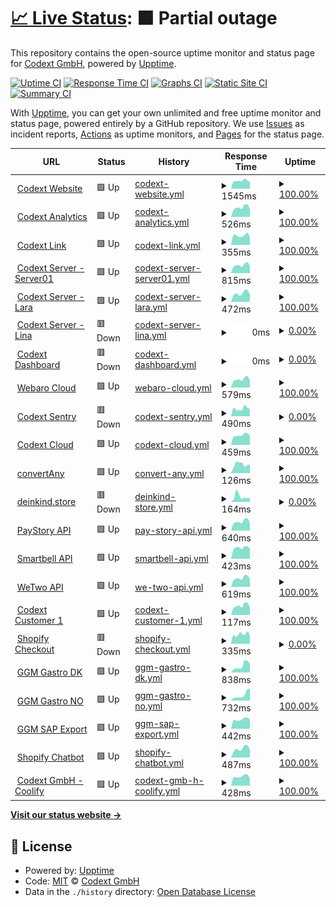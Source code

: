 # [📈 Live Status](https://codextde.github.io/uptime): <!--live status--> **🟧 Partial outage**

This repository contains the open-source uptime monitor and status page for [Codext GmbH](https://codext.de/), powered by [Upptime](https://github.com/upptime/upptime).

[![Uptime CI](https://github.com/codextde/uptime/workflows/Uptime%20CI/badge.svg)](https://github.com/codextde/uptime/actions?query=workflow%3A%22Uptime+CI%22)
[![Response Time CI](https://github.com/codextde/uptime/workflows/Response%20Time%20CI/badge.svg)](https://github.com/codextde/uptime/actions?query=workflow%3A%22Response+Time+CI%22)
[![Graphs CI](https://github.com/codextde/uptime/workflows/Graphs%20CI/badge.svg)](https://github.com/codextde/uptime/actions?query=workflow%3A%22Graphs+CI%22)
[![Static Site CI](https://github.com/codextde/uptime/workflows/Static%20Site%20CI/badge.svg)](https://github.com/codextde/uptime/actions?query=workflow%3A%22Static+Site+CI%22)
[![Summary CI](https://github.com/codextde/uptime/workflows/Summary%20CI/badge.svg)](https://github.com/codextde/uptime/actions?query=workflow%3A%22Summary+CI%22)

With [Upptime](https://upptime.js.org), you can get your own unlimited and free uptime monitor and status page, powered entirely by a GitHub repository. We use [Issues](https://github.com/codextde/uptime/issues) as incident reports, [Actions](https://github.com/codextde/uptime/actions) as uptime monitors, and [Pages](https://codextde.github.io/uptime) for the status page.

<!--start: status pages-->
<!-- This summary is generated by Upptime (https://github.com/upptime/upptime) -->
<!-- Do not edit this manually, your changes will be overwritten -->
<!-- prettier-ignore -->
| URL | Status | History | Response Time | Uptime |
| --- | ------ | ------- | ------------- | ------ |
| <img alt="" src="https://icons.duckduckgo.com/ip3/codext.de.ico" height="13"> [Codext Website](https://codext.de/) | 🟩 Up | [codext-website.yml](https://github.com/codextde/uptime/commits/HEAD/history/codext-website.yml) | <details><summary><img alt="Response time graph" src="./graphs/codext-website/response-time-week.png" height="20"> 1545ms</summary><br><a href="https://codextde.github.io/uptime/history/codext-website"><img alt="Response time 1114" src="https://img.shields.io/endpoint?url=https%3A%2F%2Fraw.githubusercontent.com%2Fcodextde%2Fuptime%2FHEAD%2Fapi%2Fcodext-website%2Fresponse-time.json"></a><br><a href="https://codextde.github.io/uptime/history/codext-website"><img alt="24-hour response time 1329" src="https://img.shields.io/endpoint?url=https%3A%2F%2Fraw.githubusercontent.com%2Fcodextde%2Fuptime%2FHEAD%2Fapi%2Fcodext-website%2Fresponse-time-day.json"></a><br><a href="https://codextde.github.io/uptime/history/codext-website"><img alt="7-day response time 1545" src="https://img.shields.io/endpoint?url=https%3A%2F%2Fraw.githubusercontent.com%2Fcodextde%2Fuptime%2FHEAD%2Fapi%2Fcodext-website%2Fresponse-time-week.json"></a><br><a href="https://codextde.github.io/uptime/history/codext-website"><img alt="30-day response time 1293" src="https://img.shields.io/endpoint?url=https%3A%2F%2Fraw.githubusercontent.com%2Fcodextde%2Fuptime%2FHEAD%2Fapi%2Fcodext-website%2Fresponse-time-month.json"></a><br><a href="https://codextde.github.io/uptime/history/codext-website"><img alt="1-year response time 894" src="https://img.shields.io/endpoint?url=https%3A%2F%2Fraw.githubusercontent.com%2Fcodextde%2Fuptime%2FHEAD%2Fapi%2Fcodext-website%2Fresponse-time-year.json"></a></details> | <details><summary><a href="https://codextde.github.io/uptime/history/codext-website">100.00%</a></summary><a href="https://codextde.github.io/uptime/history/codext-website"><img alt="All-time uptime 99.95%" src="https://img.shields.io/endpoint?url=https%3A%2F%2Fraw.githubusercontent.com%2Fcodextde%2Fuptime%2FHEAD%2Fapi%2Fcodext-website%2Fuptime.json"></a><br><a href="https://codextde.github.io/uptime/history/codext-website"><img alt="24-hour uptime 100.00%" src="https://img.shields.io/endpoint?url=https%3A%2F%2Fraw.githubusercontent.com%2Fcodextde%2Fuptime%2FHEAD%2Fapi%2Fcodext-website%2Fuptime-day.json"></a><br><a href="https://codextde.github.io/uptime/history/codext-website"><img alt="7-day uptime 100.00%" src="https://img.shields.io/endpoint?url=https%3A%2F%2Fraw.githubusercontent.com%2Fcodextde%2Fuptime%2FHEAD%2Fapi%2Fcodext-website%2Fuptime-week.json"></a><br><a href="https://codextde.github.io/uptime/history/codext-website"><img alt="30-day uptime 99.29%" src="https://img.shields.io/endpoint?url=https%3A%2F%2Fraw.githubusercontent.com%2Fcodextde%2Fuptime%2FHEAD%2Fapi%2Fcodext-website%2Fuptime-month.json"></a><br><a href="https://codextde.github.io/uptime/history/codext-website"><img alt="1-year uptime 99.94%" src="https://img.shields.io/endpoint?url=https%3A%2F%2Fraw.githubusercontent.com%2Fcodextde%2Fuptime%2FHEAD%2Fapi%2Fcodext-website%2Fuptime-year.json"></a></details>
| <img alt="" src="https://icons.duckduckgo.com/ip3/analytics.codext.de.ico" height="13"> [Codext Analytics](https://analytics.codext.de/) | 🟩 Up | [codext-analytics.yml](https://github.com/codextde/uptime/commits/HEAD/history/codext-analytics.yml) | <details><summary><img alt="Response time graph" src="./graphs/codext-analytics/response-time-week.png" height="20"> 526ms</summary><br><a href="https://codextde.github.io/uptime/history/codext-analytics"><img alt="Response time 661" src="https://img.shields.io/endpoint?url=https%3A%2F%2Fraw.githubusercontent.com%2Fcodextde%2Fuptime%2FHEAD%2Fapi%2Fcodext-analytics%2Fresponse-time.json"></a><br><a href="https://codextde.github.io/uptime/history/codext-analytics"><img alt="24-hour response time 419" src="https://img.shields.io/endpoint?url=https%3A%2F%2Fraw.githubusercontent.com%2Fcodextde%2Fuptime%2FHEAD%2Fapi%2Fcodext-analytics%2Fresponse-time-day.json"></a><br><a href="https://codextde.github.io/uptime/history/codext-analytics"><img alt="7-day response time 526" src="https://img.shields.io/endpoint?url=https%3A%2F%2Fraw.githubusercontent.com%2Fcodextde%2Fuptime%2FHEAD%2Fapi%2Fcodext-analytics%2Fresponse-time-week.json"></a><br><a href="https://codextde.github.io/uptime/history/codext-analytics"><img alt="30-day response time 498" src="https://img.shields.io/endpoint?url=https%3A%2F%2Fraw.githubusercontent.com%2Fcodextde%2Fuptime%2FHEAD%2Fapi%2Fcodext-analytics%2Fresponse-time-month.json"></a><br><a href="https://codextde.github.io/uptime/history/codext-analytics"><img alt="1-year response time 661" src="https://img.shields.io/endpoint?url=https%3A%2F%2Fraw.githubusercontent.com%2Fcodextde%2Fuptime%2FHEAD%2Fapi%2Fcodext-analytics%2Fresponse-time-year.json"></a></details> | <details><summary><a href="https://codextde.github.io/uptime/history/codext-analytics">100.00%</a></summary><a href="https://codextde.github.io/uptime/history/codext-analytics"><img alt="All-time uptime 98.83%" src="https://img.shields.io/endpoint?url=https%3A%2F%2Fraw.githubusercontent.com%2Fcodextde%2Fuptime%2FHEAD%2Fapi%2Fcodext-analytics%2Fuptime.json"></a><br><a href="https://codextde.github.io/uptime/history/codext-analytics"><img alt="24-hour uptime 100.00%" src="https://img.shields.io/endpoint?url=https%3A%2F%2Fraw.githubusercontent.com%2Fcodextde%2Fuptime%2FHEAD%2Fapi%2Fcodext-analytics%2Fuptime-day.json"></a><br><a href="https://codextde.github.io/uptime/history/codext-analytics"><img alt="7-day uptime 100.00%" src="https://img.shields.io/endpoint?url=https%3A%2F%2Fraw.githubusercontent.com%2Fcodextde%2Fuptime%2FHEAD%2Fapi%2Fcodext-analytics%2Fuptime-week.json"></a><br><a href="https://codextde.github.io/uptime/history/codext-analytics"><img alt="30-day uptime 100.00%" src="https://img.shields.io/endpoint?url=https%3A%2F%2Fraw.githubusercontent.com%2Fcodextde%2Fuptime%2FHEAD%2Fapi%2Fcodext-analytics%2Fuptime-month.json"></a><br><a href="https://codextde.github.io/uptime/history/codext-analytics"><img alt="1-year uptime 98.83%" src="https://img.shields.io/endpoint?url=https%3A%2F%2Fraw.githubusercontent.com%2Fcodextde%2Fuptime%2FHEAD%2Fapi%2Fcodext-analytics%2Fuptime-year.json"></a></details>
| <img alt="" src="https://icons.duckduckgo.com/ip3/codext.link.ico" height="13"> [Codext Link](https://codext.link/) | 🟩 Up | [codext-link.yml](https://github.com/codextde/uptime/commits/HEAD/history/codext-link.yml) | <details><summary><img alt="Response time graph" src="./graphs/codext-link/response-time-week.png" height="20"> 355ms</summary><br><a href="https://codextde.github.io/uptime/history/codext-link"><img alt="Response time 463" src="https://img.shields.io/endpoint?url=https%3A%2F%2Fraw.githubusercontent.com%2Fcodextde%2Fuptime%2FHEAD%2Fapi%2Fcodext-link%2Fresponse-time.json"></a><br><a href="https://codextde.github.io/uptime/history/codext-link"><img alt="24-hour response time 308" src="https://img.shields.io/endpoint?url=https%3A%2F%2Fraw.githubusercontent.com%2Fcodextde%2Fuptime%2FHEAD%2Fapi%2Fcodext-link%2Fresponse-time-day.json"></a><br><a href="https://codextde.github.io/uptime/history/codext-link"><img alt="7-day response time 355" src="https://img.shields.io/endpoint?url=https%3A%2F%2Fraw.githubusercontent.com%2Fcodextde%2Fuptime%2FHEAD%2Fapi%2Fcodext-link%2Fresponse-time-week.json"></a><br><a href="https://codextde.github.io/uptime/history/codext-link"><img alt="30-day response time 384" src="https://img.shields.io/endpoint?url=https%3A%2F%2Fraw.githubusercontent.com%2Fcodextde%2Fuptime%2FHEAD%2Fapi%2Fcodext-link%2Fresponse-time-month.json"></a><br><a href="https://codextde.github.io/uptime/history/codext-link"><img alt="1-year response time 463" src="https://img.shields.io/endpoint?url=https%3A%2F%2Fraw.githubusercontent.com%2Fcodextde%2Fuptime%2FHEAD%2Fapi%2Fcodext-link%2Fresponse-time-year.json"></a></details> | <details><summary><a href="https://codextde.github.io/uptime/history/codext-link">100.00%</a></summary><a href="https://codextde.github.io/uptime/history/codext-link"><img alt="All-time uptime 99.92%" src="https://img.shields.io/endpoint?url=https%3A%2F%2Fraw.githubusercontent.com%2Fcodextde%2Fuptime%2FHEAD%2Fapi%2Fcodext-link%2Fuptime.json"></a><br><a href="https://codextde.github.io/uptime/history/codext-link"><img alt="24-hour uptime 100.00%" src="https://img.shields.io/endpoint?url=https%3A%2F%2Fraw.githubusercontent.com%2Fcodextde%2Fuptime%2FHEAD%2Fapi%2Fcodext-link%2Fuptime-day.json"></a><br><a href="https://codextde.github.io/uptime/history/codext-link"><img alt="7-day uptime 100.00%" src="https://img.shields.io/endpoint?url=https%3A%2F%2Fraw.githubusercontent.com%2Fcodextde%2Fuptime%2FHEAD%2Fapi%2Fcodext-link%2Fuptime-week.json"></a><br><a href="https://codextde.github.io/uptime/history/codext-link"><img alt="30-day uptime 99.29%" src="https://img.shields.io/endpoint?url=https%3A%2F%2Fraw.githubusercontent.com%2Fcodextde%2Fuptime%2FHEAD%2Fapi%2Fcodext-link%2Fuptime-month.json"></a><br><a href="https://codextde.github.io/uptime/history/codext-link"><img alt="1-year uptime 99.92%" src="https://img.shields.io/endpoint?url=https%3A%2F%2Fraw.githubusercontent.com%2Fcodextde%2Fuptime%2FHEAD%2Fapi%2Fcodext-link%2Fuptime-year.json"></a></details>
| <img alt="" src="https://icons.duckduckgo.com/ip3/server01.codext.de.ico" height="13"> [Codext Server - Server01](https://server01.codext.de:8443/) | 🟩 Up | [codext-server-server01.yml](https://github.com/codextde/uptime/commits/HEAD/history/codext-server-server01.yml) | <details><summary><img alt="Response time graph" src="./graphs/codext-server-server01/response-time-week.png" height="20"> 815ms</summary><br><a href="https://codextde.github.io/uptime/history/codext-server-server01"><img alt="Response time 903" src="https://img.shields.io/endpoint?url=https%3A%2F%2Fraw.githubusercontent.com%2Fcodextde%2Fuptime%2FHEAD%2Fapi%2Fcodext-server-server01%2Fresponse-time.json"></a><br><a href="https://codextde.github.io/uptime/history/codext-server-server01"><img alt="24-hour response time 646" src="https://img.shields.io/endpoint?url=https%3A%2F%2Fraw.githubusercontent.com%2Fcodextde%2Fuptime%2FHEAD%2Fapi%2Fcodext-server-server01%2Fresponse-time-day.json"></a><br><a href="https://codextde.github.io/uptime/history/codext-server-server01"><img alt="7-day response time 815" src="https://img.shields.io/endpoint?url=https%3A%2F%2Fraw.githubusercontent.com%2Fcodextde%2Fuptime%2FHEAD%2Fapi%2Fcodext-server-server01%2Fresponse-time-week.json"></a><br><a href="https://codextde.github.io/uptime/history/codext-server-server01"><img alt="30-day response time 1085" src="https://img.shields.io/endpoint?url=https%3A%2F%2Fraw.githubusercontent.com%2Fcodextde%2Fuptime%2FHEAD%2Fapi%2Fcodext-server-server01%2Fresponse-time-month.json"></a><br><a href="https://codextde.github.io/uptime/history/codext-server-server01"><img alt="1-year response time 896" src="https://img.shields.io/endpoint?url=https%3A%2F%2Fraw.githubusercontent.com%2Fcodextde%2Fuptime%2FHEAD%2Fapi%2Fcodext-server-server01%2Fresponse-time-year.json"></a></details> | <details><summary><a href="https://codextde.github.io/uptime/history/codext-server-server01">100.00%</a></summary><a href="https://codextde.github.io/uptime/history/codext-server-server01"><img alt="All-time uptime 99.96%" src="https://img.shields.io/endpoint?url=https%3A%2F%2Fraw.githubusercontent.com%2Fcodextde%2Fuptime%2FHEAD%2Fapi%2Fcodext-server-server01%2Fuptime.json"></a><br><a href="https://codextde.github.io/uptime/history/codext-server-server01"><img alt="24-hour uptime 100.00%" src="https://img.shields.io/endpoint?url=https%3A%2F%2Fraw.githubusercontent.com%2Fcodextde%2Fuptime%2FHEAD%2Fapi%2Fcodext-server-server01%2Fuptime-day.json"></a><br><a href="https://codextde.github.io/uptime/history/codext-server-server01"><img alt="7-day uptime 100.00%" src="https://img.shields.io/endpoint?url=https%3A%2F%2Fraw.githubusercontent.com%2Fcodextde%2Fuptime%2FHEAD%2Fapi%2Fcodext-server-server01%2Fuptime-week.json"></a><br><a href="https://codextde.github.io/uptime/history/codext-server-server01"><img alt="30-day uptime 99.31%" src="https://img.shields.io/endpoint?url=https%3A%2F%2Fraw.githubusercontent.com%2Fcodextde%2Fuptime%2FHEAD%2Fapi%2Fcodext-server-server01%2Fuptime-month.json"></a><br><a href="https://codextde.github.io/uptime/history/codext-server-server01"><img alt="1-year uptime 99.94%" src="https://img.shields.io/endpoint?url=https%3A%2F%2Fraw.githubusercontent.com%2Fcodextde%2Fuptime%2FHEAD%2Fapi%2Fcodext-server-server01%2Fuptime-year.json"></a></details>
| <img alt="" src="https://icons.duckduckgo.com/ip3/lara.codext.de.ico" height="13"> [Codext Server - Lara](https://lara.codext.de:8006/) | 🟩 Up | [codext-server-lara.yml](https://github.com/codextde/uptime/commits/HEAD/history/codext-server-lara.yml) | <details><summary><img alt="Response time graph" src="./graphs/codext-server-lara/response-time-week.png" height="20"> 472ms</summary><br><a href="https://codextde.github.io/uptime/history/codext-server-lara"><img alt="Response time 473" src="https://img.shields.io/endpoint?url=https%3A%2F%2Fraw.githubusercontent.com%2Fcodextde%2Fuptime%2FHEAD%2Fapi%2Fcodext-server-lara%2Fresponse-time.json"></a><br><a href="https://codextde.github.io/uptime/history/codext-server-lara"><img alt="24-hour response time 380" src="https://img.shields.io/endpoint?url=https%3A%2F%2Fraw.githubusercontent.com%2Fcodextde%2Fuptime%2FHEAD%2Fapi%2Fcodext-server-lara%2Fresponse-time-day.json"></a><br><a href="https://codextde.github.io/uptime/history/codext-server-lara"><img alt="7-day response time 472" src="https://img.shields.io/endpoint?url=https%3A%2F%2Fraw.githubusercontent.com%2Fcodextde%2Fuptime%2FHEAD%2Fapi%2Fcodext-server-lara%2Fresponse-time-week.json"></a><br><a href="https://codextde.github.io/uptime/history/codext-server-lara"><img alt="30-day response time 447" src="https://img.shields.io/endpoint?url=https%3A%2F%2Fraw.githubusercontent.com%2Fcodextde%2Fuptime%2FHEAD%2Fapi%2Fcodext-server-lara%2Fresponse-time-month.json"></a><br><a href="https://codextde.github.io/uptime/history/codext-server-lara"><img alt="1-year response time 467" src="https://img.shields.io/endpoint?url=https%3A%2F%2Fraw.githubusercontent.com%2Fcodextde%2Fuptime%2FHEAD%2Fapi%2Fcodext-server-lara%2Fresponse-time-year.json"></a></details> | <details><summary><a href="https://codextde.github.io/uptime/history/codext-server-lara">100.00%</a></summary><a href="https://codextde.github.io/uptime/history/codext-server-lara"><img alt="All-time uptime 99.95%" src="https://img.shields.io/endpoint?url=https%3A%2F%2Fraw.githubusercontent.com%2Fcodextde%2Fuptime%2FHEAD%2Fapi%2Fcodext-server-lara%2Fuptime.json"></a><br><a href="https://codextde.github.io/uptime/history/codext-server-lara"><img alt="24-hour uptime 100.00%" src="https://img.shields.io/endpoint?url=https%3A%2F%2Fraw.githubusercontent.com%2Fcodextde%2Fuptime%2FHEAD%2Fapi%2Fcodext-server-lara%2Fuptime-day.json"></a><br><a href="https://codextde.github.io/uptime/history/codext-server-lara"><img alt="7-day uptime 100.00%" src="https://img.shields.io/endpoint?url=https%3A%2F%2Fraw.githubusercontent.com%2Fcodextde%2Fuptime%2FHEAD%2Fapi%2Fcodext-server-lara%2Fuptime-week.json"></a><br><a href="https://codextde.github.io/uptime/history/codext-server-lara"><img alt="30-day uptime 99.31%" src="https://img.shields.io/endpoint?url=https%3A%2F%2Fraw.githubusercontent.com%2Fcodextde%2Fuptime%2FHEAD%2Fapi%2Fcodext-server-lara%2Fuptime-month.json"></a><br><a href="https://codextde.github.io/uptime/history/codext-server-lara"><img alt="1-year uptime 99.94%" src="https://img.shields.io/endpoint?url=https%3A%2F%2Fraw.githubusercontent.com%2Fcodextde%2Fuptime%2FHEAD%2Fapi%2Fcodext-server-lara%2Fuptime-year.json"></a></details>
| <img alt="" src="https://icons.duckduckgo.com/ip3/lina.codext.de.ico" height="13"> [Codext Server - Lina](https://lina.codext.de:8006/) | 🟥 Down | [codext-server-lina.yml](https://github.com/codextde/uptime/commits/HEAD/history/codext-server-lina.yml) | <details><summary><img alt="Response time graph" src="./graphs/codext-server-lina/response-time-week.png" height="20"> 0ms</summary><br><a href="https://codextde.github.io/uptime/history/codext-server-lina"><img alt="Response time 456" src="https://img.shields.io/endpoint?url=https%3A%2F%2Fraw.githubusercontent.com%2Fcodextde%2Fuptime%2FHEAD%2Fapi%2Fcodext-server-lina%2Fresponse-time.json"></a><br><a href="https://codextde.github.io/uptime/history/codext-server-lina"><img alt="24-hour response time 0" src="https://img.shields.io/endpoint?url=https%3A%2F%2Fraw.githubusercontent.com%2Fcodextde%2Fuptime%2FHEAD%2Fapi%2Fcodext-server-lina%2Fresponse-time-day.json"></a><br><a href="https://codextde.github.io/uptime/history/codext-server-lina"><img alt="7-day response time 0" src="https://img.shields.io/endpoint?url=https%3A%2F%2Fraw.githubusercontent.com%2Fcodextde%2Fuptime%2FHEAD%2Fapi%2Fcodext-server-lina%2Fresponse-time-week.json"></a><br><a href="https://codextde.github.io/uptime/history/codext-server-lina"><img alt="30-day response time 406" src="https://img.shields.io/endpoint?url=https%3A%2F%2Fraw.githubusercontent.com%2Fcodextde%2Fuptime%2FHEAD%2Fapi%2Fcodext-server-lina%2Fresponse-time-month.json"></a><br><a href="https://codextde.github.io/uptime/history/codext-server-lina"><img alt="1-year response time 451" src="https://img.shields.io/endpoint?url=https%3A%2F%2Fraw.githubusercontent.com%2Fcodextde%2Fuptime%2FHEAD%2Fapi%2Fcodext-server-lina%2Fresponse-time-year.json"></a></details> | <details><summary><a href="https://codextde.github.io/uptime/history/codext-server-lina">0.00%</a></summary><a href="https://codextde.github.io/uptime/history/codext-server-lina"><img alt="All-time uptime 96.89%" src="https://img.shields.io/endpoint?url=https%3A%2F%2Fraw.githubusercontent.com%2Fcodextde%2Fuptime%2FHEAD%2Fapi%2Fcodext-server-lina%2Fuptime.json"></a><br><a href="https://codextde.github.io/uptime/history/codext-server-lina"><img alt="24-hour uptime 0.00%" src="https://img.shields.io/endpoint?url=https%3A%2F%2Fraw.githubusercontent.com%2Fcodextde%2Fuptime%2FHEAD%2Fapi%2Fcodext-server-lina%2Fuptime-day.json"></a><br><a href="https://codextde.github.io/uptime/history/codext-server-lina"><img alt="7-day uptime 0.00%" src="https://img.shields.io/endpoint?url=https%3A%2F%2Fraw.githubusercontent.com%2Fcodextde%2Fuptime%2FHEAD%2Fapi%2Fcodext-server-lina%2Fuptime-week.json"></a><br><a href="https://codextde.github.io/uptime/history/codext-server-lina"><img alt="30-day uptime 50.63%" src="https://img.shields.io/endpoint?url=https%3A%2F%2Fraw.githubusercontent.com%2Fcodextde%2Fuptime%2FHEAD%2Fapi%2Fcodext-server-lina%2Fuptime-month.json"></a><br><a href="https://codextde.github.io/uptime/history/codext-server-lina"><img alt="1-year uptime 95.89%" src="https://img.shields.io/endpoint?url=https%3A%2F%2Fraw.githubusercontent.com%2Fcodextde%2Fuptime%2FHEAD%2Fapi%2Fcodext-server-lina%2Fuptime-year.json"></a></details>
| <img alt="" src="https://icons.duckduckgo.com/ip3/dashboard.codext.de.ico" height="13"> [Codext Dashboard](https://dashboard.codext.de/) | 🟥 Down | [codext-dashboard.yml](https://github.com/codextde/uptime/commits/HEAD/history/codext-dashboard.yml) | <details><summary><img alt="Response time graph" src="./graphs/codext-dashboard/response-time-week.png" height="20"> 0ms</summary><br><a href="https://codextde.github.io/uptime/history/codext-dashboard"><img alt="Response time 627" src="https://img.shields.io/endpoint?url=https%3A%2F%2Fraw.githubusercontent.com%2Fcodextde%2Fuptime%2FHEAD%2Fapi%2Fcodext-dashboard%2Fresponse-time.json"></a><br><a href="https://codextde.github.io/uptime/history/codext-dashboard"><img alt="24-hour response time 0" src="https://img.shields.io/endpoint?url=https%3A%2F%2Fraw.githubusercontent.com%2Fcodextde%2Fuptime%2FHEAD%2Fapi%2Fcodext-dashboard%2Fresponse-time-day.json"></a><br><a href="https://codextde.github.io/uptime/history/codext-dashboard"><img alt="7-day response time 0" src="https://img.shields.io/endpoint?url=https%3A%2F%2Fraw.githubusercontent.com%2Fcodextde%2Fuptime%2FHEAD%2Fapi%2Fcodext-dashboard%2Fresponse-time-week.json"></a><br><a href="https://codextde.github.io/uptime/history/codext-dashboard"><img alt="30-day response time 0" src="https://img.shields.io/endpoint?url=https%3A%2F%2Fraw.githubusercontent.com%2Fcodextde%2Fuptime%2FHEAD%2Fapi%2Fcodext-dashboard%2Fresponse-time-month.json"></a><br><a href="https://codextde.github.io/uptime/history/codext-dashboard"><img alt="1-year response time 629" src="https://img.shields.io/endpoint?url=https%3A%2F%2Fraw.githubusercontent.com%2Fcodextde%2Fuptime%2FHEAD%2Fapi%2Fcodext-dashboard%2Fresponse-time-year.json"></a></details> | <details><summary><a href="https://codextde.github.io/uptime/history/codext-dashboard">0.00%</a></summary><a href="https://codextde.github.io/uptime/history/codext-dashboard"><img alt="All-time uptime 91.31%" src="https://img.shields.io/endpoint?url=https%3A%2F%2Fraw.githubusercontent.com%2Fcodextde%2Fuptime%2FHEAD%2Fapi%2Fcodext-dashboard%2Fuptime.json"></a><br><a href="https://codextde.github.io/uptime/history/codext-dashboard"><img alt="24-hour uptime 0.00%" src="https://img.shields.io/endpoint?url=https%3A%2F%2Fraw.githubusercontent.com%2Fcodextde%2Fuptime%2FHEAD%2Fapi%2Fcodext-dashboard%2Fuptime-day.json"></a><br><a href="https://codextde.github.io/uptime/history/codext-dashboard"><img alt="7-day uptime 0.00%" src="https://img.shields.io/endpoint?url=https%3A%2F%2Fraw.githubusercontent.com%2Fcodextde%2Fuptime%2FHEAD%2Fapi%2Fcodext-dashboard%2Fuptime-week.json"></a><br><a href="https://codextde.github.io/uptime/history/codext-dashboard"><img alt="30-day uptime 4.67%" src="https://img.shields.io/endpoint?url=https%3A%2F%2Fraw.githubusercontent.com%2Fcodextde%2Fuptime%2FHEAD%2Fapi%2Fcodext-dashboard%2Fuptime-month.json"></a><br><a href="https://codextde.github.io/uptime/history/codext-dashboard"><img alt="1-year uptime 88.56%" src="https://img.shields.io/endpoint?url=https%3A%2F%2Fraw.githubusercontent.com%2Fcodextde%2Fuptime%2FHEAD%2Fapi%2Fcodext-dashboard%2Fuptime-year.json"></a></details>
| <img alt="" src="https://icons.duckduckgo.com/ip3/webaro.cloud.ico" height="13"> [Webaro Cloud](https://webaro.cloud/) | 🟩 Up | [webaro-cloud.yml](https://github.com/codextde/uptime/commits/HEAD/history/webaro-cloud.yml) | <details><summary><img alt="Response time graph" src="./graphs/webaro-cloud/response-time-week.png" height="20"> 579ms</summary><br><a href="https://codextde.github.io/uptime/history/webaro-cloud"><img alt="Response time 805" src="https://img.shields.io/endpoint?url=https%3A%2F%2Fraw.githubusercontent.com%2Fcodextde%2Fuptime%2FHEAD%2Fapi%2Fwebaro-cloud%2Fresponse-time.json"></a><br><a href="https://codextde.github.io/uptime/history/webaro-cloud"><img alt="24-hour response time 465" src="https://img.shields.io/endpoint?url=https%3A%2F%2Fraw.githubusercontent.com%2Fcodextde%2Fuptime%2FHEAD%2Fapi%2Fwebaro-cloud%2Fresponse-time-day.json"></a><br><a href="https://codextde.github.io/uptime/history/webaro-cloud"><img alt="7-day response time 579" src="https://img.shields.io/endpoint?url=https%3A%2F%2Fraw.githubusercontent.com%2Fcodextde%2Fuptime%2FHEAD%2Fapi%2Fwebaro-cloud%2Fresponse-time-week.json"></a><br><a href="https://codextde.github.io/uptime/history/webaro-cloud"><img alt="30-day response time 616" src="https://img.shields.io/endpoint?url=https%3A%2F%2Fraw.githubusercontent.com%2Fcodextde%2Fuptime%2FHEAD%2Fapi%2Fwebaro-cloud%2Fresponse-time-month.json"></a><br><a href="https://codextde.github.io/uptime/history/webaro-cloud"><img alt="1-year response time 802" src="https://img.shields.io/endpoint?url=https%3A%2F%2Fraw.githubusercontent.com%2Fcodextde%2Fuptime%2FHEAD%2Fapi%2Fwebaro-cloud%2Fresponse-time-year.json"></a></details> | <details><summary><a href="https://codextde.github.io/uptime/history/webaro-cloud">100.00%</a></summary><a href="https://codextde.github.io/uptime/history/webaro-cloud"><img alt="All-time uptime 99.99%" src="https://img.shields.io/endpoint?url=https%3A%2F%2Fraw.githubusercontent.com%2Fcodextde%2Fuptime%2FHEAD%2Fapi%2Fwebaro-cloud%2Fuptime.json"></a><br><a href="https://codextde.github.io/uptime/history/webaro-cloud"><img alt="24-hour uptime 100.00%" src="https://img.shields.io/endpoint?url=https%3A%2F%2Fraw.githubusercontent.com%2Fcodextde%2Fuptime%2FHEAD%2Fapi%2Fwebaro-cloud%2Fuptime-day.json"></a><br><a href="https://codextde.github.io/uptime/history/webaro-cloud"><img alt="7-day uptime 100.00%" src="https://img.shields.io/endpoint?url=https%3A%2F%2Fraw.githubusercontent.com%2Fcodextde%2Fuptime%2FHEAD%2Fapi%2Fwebaro-cloud%2Fuptime-week.json"></a><br><a href="https://codextde.github.io/uptime/history/webaro-cloud"><img alt="30-day uptime 99.89%" src="https://img.shields.io/endpoint?url=https%3A%2F%2Fraw.githubusercontent.com%2Fcodextde%2Fuptime%2FHEAD%2Fapi%2Fwebaro-cloud%2Fuptime-month.json"></a><br><a href="https://codextde.github.io/uptime/history/webaro-cloud"><img alt="1-year uptime 99.99%" src="https://img.shields.io/endpoint?url=https%3A%2F%2Fraw.githubusercontent.com%2Fcodextde%2Fuptime%2FHEAD%2Fapi%2Fwebaro-cloud%2Fuptime-year.json"></a></details>
| <img alt="" src="https://icons.duckduckgo.com/ip3/sentry.codext.de.ico" height="13"> [Codext Sentry](https://sentry.codext.de/) | 🟥 Down | [codext-sentry.yml](https://github.com/codextde/uptime/commits/HEAD/history/codext-sentry.yml) | <details><summary><img alt="Response time graph" src="./graphs/codext-sentry/response-time-week.png" height="20"> 490ms</summary><br><a href="https://codextde.github.io/uptime/history/codext-sentry"><img alt="Response time 817" src="https://img.shields.io/endpoint?url=https%3A%2F%2Fraw.githubusercontent.com%2Fcodextde%2Fuptime%2FHEAD%2Fapi%2Fcodext-sentry%2Fresponse-time.json"></a><br><a href="https://codextde.github.io/uptime/history/codext-sentry"><img alt="24-hour response time 616" src="https://img.shields.io/endpoint?url=https%3A%2F%2Fraw.githubusercontent.com%2Fcodextde%2Fuptime%2FHEAD%2Fapi%2Fcodext-sentry%2Fresponse-time-day.json"></a><br><a href="https://codextde.github.io/uptime/history/codext-sentry"><img alt="7-day response time 490" src="https://img.shields.io/endpoint?url=https%3A%2F%2Fraw.githubusercontent.com%2Fcodextde%2Fuptime%2FHEAD%2Fapi%2Fcodext-sentry%2Fresponse-time-week.json"></a><br><a href="https://codextde.github.io/uptime/history/codext-sentry"><img alt="30-day response time 481" src="https://img.shields.io/endpoint?url=https%3A%2F%2Fraw.githubusercontent.com%2Fcodextde%2Fuptime%2FHEAD%2Fapi%2Fcodext-sentry%2Fresponse-time-month.json"></a><br><a href="https://codextde.github.io/uptime/history/codext-sentry"><img alt="1-year response time 818" src="https://img.shields.io/endpoint?url=https%3A%2F%2Fraw.githubusercontent.com%2Fcodextde%2Fuptime%2FHEAD%2Fapi%2Fcodext-sentry%2Fresponse-time-year.json"></a></details> | <details><summary><a href="https://codextde.github.io/uptime/history/codext-sentry">0.00%</a></summary><a href="https://codextde.github.io/uptime/history/codext-sentry"><img alt="All-time uptime 81.39%" src="https://img.shields.io/endpoint?url=https%3A%2F%2Fraw.githubusercontent.com%2Fcodextde%2Fuptime%2FHEAD%2Fapi%2Fcodext-sentry%2Fuptime.json"></a><br><a href="https://codextde.github.io/uptime/history/codext-sentry"><img alt="24-hour uptime 0.00%" src="https://img.shields.io/endpoint?url=https%3A%2F%2Fraw.githubusercontent.com%2Fcodextde%2Fuptime%2FHEAD%2Fapi%2Fcodext-sentry%2Fuptime-day.json"></a><br><a href="https://codextde.github.io/uptime/history/codext-sentry"><img alt="7-day uptime 0.00%" src="https://img.shields.io/endpoint?url=https%3A%2F%2Fraw.githubusercontent.com%2Fcodextde%2Fuptime%2FHEAD%2Fapi%2Fcodext-sentry%2Fuptime-week.json"></a><br><a href="https://codextde.github.io/uptime/history/codext-sentry"><img alt="30-day uptime 5.22%" src="https://img.shields.io/endpoint?url=https%3A%2F%2Fraw.githubusercontent.com%2Fcodextde%2Fuptime%2FHEAD%2Fapi%2Fcodext-sentry%2Fuptime-month.json"></a><br><a href="https://codextde.github.io/uptime/history/codext-sentry"><img alt="1-year uptime 89.66%" src="https://img.shields.io/endpoint?url=https%3A%2F%2Fraw.githubusercontent.com%2Fcodextde%2Fuptime%2FHEAD%2Fapi%2Fcodext-sentry%2Fuptime-year.json"></a></details>
| <img alt="" src="https://icons.duckduckgo.com/ip3/codext.cloud.ico" height="13"> [Codext Cloud](https://codext.cloud/) | 🟩 Up | [codext-cloud.yml](https://github.com/codextde/uptime/commits/HEAD/history/codext-cloud.yml) | <details><summary><img alt="Response time graph" src="./graphs/codext-cloud/response-time-week.png" height="20"> 459ms</summary><br><a href="https://codextde.github.io/uptime/history/codext-cloud"><img alt="Response time 469" src="https://img.shields.io/endpoint?url=https%3A%2F%2Fraw.githubusercontent.com%2Fcodextde%2Fuptime%2FHEAD%2Fapi%2Fcodext-cloud%2Fresponse-time.json"></a><br><a href="https://codextde.github.io/uptime/history/codext-cloud"><img alt="24-hour response time 370" src="https://img.shields.io/endpoint?url=https%3A%2F%2Fraw.githubusercontent.com%2Fcodextde%2Fuptime%2FHEAD%2Fapi%2Fcodext-cloud%2Fresponse-time-day.json"></a><br><a href="https://codextde.github.io/uptime/history/codext-cloud"><img alt="7-day response time 459" src="https://img.shields.io/endpoint?url=https%3A%2F%2Fraw.githubusercontent.com%2Fcodextde%2Fuptime%2FHEAD%2Fapi%2Fcodext-cloud%2Fresponse-time-week.json"></a><br><a href="https://codextde.github.io/uptime/history/codext-cloud"><img alt="30-day response time 450" src="https://img.shields.io/endpoint?url=https%3A%2F%2Fraw.githubusercontent.com%2Fcodextde%2Fuptime%2FHEAD%2Fapi%2Fcodext-cloud%2Fresponse-time-month.json"></a><br><a href="https://codextde.github.io/uptime/history/codext-cloud"><img alt="1-year response time 468" src="https://img.shields.io/endpoint?url=https%3A%2F%2Fraw.githubusercontent.com%2Fcodextde%2Fuptime%2FHEAD%2Fapi%2Fcodext-cloud%2Fresponse-time-year.json"></a></details> | <details><summary><a href="https://codextde.github.io/uptime/history/codext-cloud">100.00%</a></summary><a href="https://codextde.github.io/uptime/history/codext-cloud"><img alt="All-time uptime 99.95%" src="https://img.shields.io/endpoint?url=https%3A%2F%2Fraw.githubusercontent.com%2Fcodextde%2Fuptime%2FHEAD%2Fapi%2Fcodext-cloud%2Fuptime.json"></a><br><a href="https://codextde.github.io/uptime/history/codext-cloud"><img alt="24-hour uptime 100.00%" src="https://img.shields.io/endpoint?url=https%3A%2F%2Fraw.githubusercontent.com%2Fcodextde%2Fuptime%2FHEAD%2Fapi%2Fcodext-cloud%2Fuptime-day.json"></a><br><a href="https://codextde.github.io/uptime/history/codext-cloud"><img alt="7-day uptime 100.00%" src="https://img.shields.io/endpoint?url=https%3A%2F%2Fraw.githubusercontent.com%2Fcodextde%2Fuptime%2FHEAD%2Fapi%2Fcodext-cloud%2Fuptime-week.json"></a><br><a href="https://codextde.github.io/uptime/history/codext-cloud"><img alt="30-day uptime 99.32%" src="https://img.shields.io/endpoint?url=https%3A%2F%2Fraw.githubusercontent.com%2Fcodextde%2Fuptime%2FHEAD%2Fapi%2Fcodext-cloud%2Fuptime-month.json"></a><br><a href="https://codextde.github.io/uptime/history/codext-cloud"><img alt="1-year uptime 99.94%" src="https://img.shields.io/endpoint?url=https%3A%2F%2Fraw.githubusercontent.com%2Fcodextde%2Fuptime%2FHEAD%2Fapi%2Fcodext-cloud%2Fuptime-year.json"></a></details>
| <img alt="" src="https://icons.duckduckgo.com/ip3/convert-any.com.ico" height="13"> [convertAny](https://convert-any.com/) | 🟩 Up | [convert-any.yml](https://github.com/codextde/uptime/commits/HEAD/history/convert-any.yml) | <details><summary><img alt="Response time graph" src="./graphs/convert-any/response-time-week.png" height="20"> 126ms</summary><br><a href="https://codextde.github.io/uptime/history/convert-any"><img alt="Response time 161" src="https://img.shields.io/endpoint?url=https%3A%2F%2Fraw.githubusercontent.com%2Fcodextde%2Fuptime%2FHEAD%2Fapi%2Fconvert-any%2Fresponse-time.json"></a><br><a href="https://codextde.github.io/uptime/history/convert-any"><img alt="24-hour response time 95" src="https://img.shields.io/endpoint?url=https%3A%2F%2Fraw.githubusercontent.com%2Fcodextde%2Fuptime%2FHEAD%2Fapi%2Fconvert-any%2Fresponse-time-day.json"></a><br><a href="https://codextde.github.io/uptime/history/convert-any"><img alt="7-day response time 126" src="https://img.shields.io/endpoint?url=https%3A%2F%2Fraw.githubusercontent.com%2Fcodextde%2Fuptime%2FHEAD%2Fapi%2Fconvert-any%2Fresponse-time-week.json"></a><br><a href="https://codextde.github.io/uptime/history/convert-any"><img alt="30-day response time 143" src="https://img.shields.io/endpoint?url=https%3A%2F%2Fraw.githubusercontent.com%2Fcodextde%2Fuptime%2FHEAD%2Fapi%2Fconvert-any%2Fresponse-time-month.json"></a><br><a href="https://codextde.github.io/uptime/history/convert-any"><img alt="1-year response time 155" src="https://img.shields.io/endpoint?url=https%3A%2F%2Fraw.githubusercontent.com%2Fcodextde%2Fuptime%2FHEAD%2Fapi%2Fconvert-any%2Fresponse-time-year.json"></a></details> | <details><summary><a href="https://codextde.github.io/uptime/history/convert-any">100.00%</a></summary><a href="https://codextde.github.io/uptime/history/convert-any"><img alt="All-time uptime 100.00%" src="https://img.shields.io/endpoint?url=https%3A%2F%2Fraw.githubusercontent.com%2Fcodextde%2Fuptime%2FHEAD%2Fapi%2Fconvert-any%2Fuptime.json"></a><br><a href="https://codextde.github.io/uptime/history/convert-any"><img alt="24-hour uptime 100.00%" src="https://img.shields.io/endpoint?url=https%3A%2F%2Fraw.githubusercontent.com%2Fcodextde%2Fuptime%2FHEAD%2Fapi%2Fconvert-any%2Fuptime-day.json"></a><br><a href="https://codextde.github.io/uptime/history/convert-any"><img alt="7-day uptime 100.00%" src="https://img.shields.io/endpoint?url=https%3A%2F%2Fraw.githubusercontent.com%2Fcodextde%2Fuptime%2FHEAD%2Fapi%2Fconvert-any%2Fuptime-week.json"></a><br><a href="https://codextde.github.io/uptime/history/convert-any"><img alt="30-day uptime 100.00%" src="https://img.shields.io/endpoint?url=https%3A%2F%2Fraw.githubusercontent.com%2Fcodextde%2Fuptime%2FHEAD%2Fapi%2Fconvert-any%2Fuptime-month.json"></a><br><a href="https://codextde.github.io/uptime/history/convert-any"><img alt="1-year uptime 100.00%" src="https://img.shields.io/endpoint?url=https%3A%2F%2Fraw.githubusercontent.com%2Fcodextde%2Fuptime%2FHEAD%2Fapi%2Fconvert-any%2Fuptime-year.json"></a></details>
| <img alt="" src="https://icons.duckduckgo.com/ip3/deinkind.store.ico" height="13"> [deinkind.store](https://deinkind.store/) | 🟥 Down | [deinkind-store.yml](https://github.com/codextde/uptime/commits/HEAD/history/deinkind-store.yml) | <details><summary><img alt="Response time graph" src="./graphs/deinkind-store/response-time-week.png" height="20"> 164ms</summary><br><a href="https://codextde.github.io/uptime/history/deinkind-store"><img alt="Response time 415" src="https://img.shields.io/endpoint?url=https%3A%2F%2Fraw.githubusercontent.com%2Fcodextde%2Fuptime%2FHEAD%2Fapi%2Fdeinkind-store%2Fresponse-time.json"></a><br><a href="https://codextde.github.io/uptime/history/deinkind-store"><img alt="24-hour response time 79" src="https://img.shields.io/endpoint?url=https%3A%2F%2Fraw.githubusercontent.com%2Fcodextde%2Fuptime%2FHEAD%2Fapi%2Fdeinkind-store%2Fresponse-time-day.json"></a><br><a href="https://codextde.github.io/uptime/history/deinkind-store"><img alt="7-day response time 164" src="https://img.shields.io/endpoint?url=https%3A%2F%2Fraw.githubusercontent.com%2Fcodextde%2Fuptime%2FHEAD%2Fapi%2Fdeinkind-store%2Fresponse-time-week.json"></a><br><a href="https://codextde.github.io/uptime/history/deinkind-store"><img alt="30-day response time 280" src="https://img.shields.io/endpoint?url=https%3A%2F%2Fraw.githubusercontent.com%2Fcodextde%2Fuptime%2FHEAD%2Fapi%2Fdeinkind-store%2Fresponse-time-month.json"></a><br><a href="https://codextde.github.io/uptime/history/deinkind-store"><img alt="1-year response time 456" src="https://img.shields.io/endpoint?url=https%3A%2F%2Fraw.githubusercontent.com%2Fcodextde%2Fuptime%2FHEAD%2Fapi%2Fdeinkind-store%2Fresponse-time-year.json"></a></details> | <details><summary><a href="https://codextde.github.io/uptime/history/deinkind-store">0.00%</a></summary><a href="https://codextde.github.io/uptime/history/deinkind-store"><img alt="All-time uptime 96.82%" src="https://img.shields.io/endpoint?url=https%3A%2F%2Fraw.githubusercontent.com%2Fcodextde%2Fuptime%2FHEAD%2Fapi%2Fdeinkind-store%2Fuptime.json"></a><br><a href="https://codextde.github.io/uptime/history/deinkind-store"><img alt="24-hour uptime 0.00%" src="https://img.shields.io/endpoint?url=https%3A%2F%2Fraw.githubusercontent.com%2Fcodextde%2Fuptime%2FHEAD%2Fapi%2Fdeinkind-store%2Fuptime-day.json"></a><br><a href="https://codextde.github.io/uptime/history/deinkind-store"><img alt="7-day uptime 0.00%" src="https://img.shields.io/endpoint?url=https%3A%2F%2Fraw.githubusercontent.com%2Fcodextde%2Fuptime%2FHEAD%2Fapi%2Fdeinkind-store%2Fuptime-week.json"></a><br><a href="https://codextde.github.io/uptime/history/deinkind-store"><img alt="30-day uptime 49.54%" src="https://img.shields.io/endpoint?url=https%3A%2F%2Fraw.githubusercontent.com%2Fcodextde%2Fuptime%2FHEAD%2Fapi%2Fdeinkind-store%2Fuptime-month.json"></a><br><a href="https://codextde.github.io/uptime/history/deinkind-store"><img alt="1-year uptime 95.79%" src="https://img.shields.io/endpoint?url=https%3A%2F%2Fraw.githubusercontent.com%2Fcodextde%2Fuptime%2FHEAD%2Fapi%2Fdeinkind-store%2Fuptime-year.json"></a></details>
| <img alt="" src="https://icons.duckduckgo.com/ip3/api.paystory.de.ico" height="13"> [PayStory API](https://api.paystory.de/) | 🟩 Up | [pay-story-api.yml](https://github.com/codextde/uptime/commits/HEAD/history/pay-story-api.yml) | <details><summary><img alt="Response time graph" src="./graphs/pay-story-api/response-time-week.png" height="20"> 640ms</summary><br><a href="https://codextde.github.io/uptime/history/pay-story-api"><img alt="Response time 631" src="https://img.shields.io/endpoint?url=https%3A%2F%2Fraw.githubusercontent.com%2Fcodextde%2Fuptime%2FHEAD%2Fapi%2Fpay-story-api%2Fresponse-time.json"></a><br><a href="https://codextde.github.io/uptime/history/pay-story-api"><img alt="24-hour response time 502" src="https://img.shields.io/endpoint?url=https%3A%2F%2Fraw.githubusercontent.com%2Fcodextde%2Fuptime%2FHEAD%2Fapi%2Fpay-story-api%2Fresponse-time-day.json"></a><br><a href="https://codextde.github.io/uptime/history/pay-story-api"><img alt="7-day response time 640" src="https://img.shields.io/endpoint?url=https%3A%2F%2Fraw.githubusercontent.com%2Fcodextde%2Fuptime%2FHEAD%2Fapi%2Fpay-story-api%2Fresponse-time-week.json"></a><br><a href="https://codextde.github.io/uptime/history/pay-story-api"><img alt="30-day response time 615" src="https://img.shields.io/endpoint?url=https%3A%2F%2Fraw.githubusercontent.com%2Fcodextde%2Fuptime%2FHEAD%2Fapi%2Fpay-story-api%2Fresponse-time-month.json"></a><br><a href="https://codextde.github.io/uptime/history/pay-story-api"><img alt="1-year response time 633" src="https://img.shields.io/endpoint?url=https%3A%2F%2Fraw.githubusercontent.com%2Fcodextde%2Fuptime%2FHEAD%2Fapi%2Fpay-story-api%2Fresponse-time-year.json"></a></details> | <details><summary><a href="https://codextde.github.io/uptime/history/pay-story-api">100.00%</a></summary><a href="https://codextde.github.io/uptime/history/pay-story-api"><img alt="All-time uptime 99.99%" src="https://img.shields.io/endpoint?url=https%3A%2F%2Fraw.githubusercontent.com%2Fcodextde%2Fuptime%2FHEAD%2Fapi%2Fpay-story-api%2Fuptime.json"></a><br><a href="https://codextde.github.io/uptime/history/pay-story-api"><img alt="24-hour uptime 100.00%" src="https://img.shields.io/endpoint?url=https%3A%2F%2Fraw.githubusercontent.com%2Fcodextde%2Fuptime%2FHEAD%2Fapi%2Fpay-story-api%2Fuptime-day.json"></a><br><a href="https://codextde.github.io/uptime/history/pay-story-api"><img alt="7-day uptime 100.00%" src="https://img.shields.io/endpoint?url=https%3A%2F%2Fraw.githubusercontent.com%2Fcodextde%2Fuptime%2FHEAD%2Fapi%2Fpay-story-api%2Fuptime-week.json"></a><br><a href="https://codextde.github.io/uptime/history/pay-story-api"><img alt="30-day uptime 100.00%" src="https://img.shields.io/endpoint?url=https%3A%2F%2Fraw.githubusercontent.com%2Fcodextde%2Fuptime%2FHEAD%2Fapi%2Fpay-story-api%2Fuptime-month.json"></a><br><a href="https://codextde.github.io/uptime/history/pay-story-api"><img alt="1-year uptime 100.00%" src="https://img.shields.io/endpoint?url=https%3A%2F%2Fraw.githubusercontent.com%2Fcodextde%2Fuptime%2FHEAD%2Fapi%2Fpay-story-api%2Fuptime-year.json"></a></details>
| <img alt="" src="https://icons.duckduckgo.com/ip3/api.smartbell.codext.de.ico" height="13"> [Smartbell API](https://api.smartbell.codext.de/v1) | 🟩 Up | [smartbell-api.yml](https://github.com/codextde/uptime/commits/HEAD/history/smartbell-api.yml) | <details><summary><img alt="Response time graph" src="./graphs/smartbell-api/response-time-week.png" height="20"> 423ms</summary><br><a href="https://codextde.github.io/uptime/history/smartbell-api"><img alt="Response time 428" src="https://img.shields.io/endpoint?url=https%3A%2F%2Fraw.githubusercontent.com%2Fcodextde%2Fuptime%2FHEAD%2Fapi%2Fsmartbell-api%2Fresponse-time.json"></a><br><a href="https://codextde.github.io/uptime/history/smartbell-api"><img alt="24-hour response time 283" src="https://img.shields.io/endpoint?url=https%3A%2F%2Fraw.githubusercontent.com%2Fcodextde%2Fuptime%2FHEAD%2Fapi%2Fsmartbell-api%2Fresponse-time-day.json"></a><br><a href="https://codextde.github.io/uptime/history/smartbell-api"><img alt="7-day response time 423" src="https://img.shields.io/endpoint?url=https%3A%2F%2Fraw.githubusercontent.com%2Fcodextde%2Fuptime%2FHEAD%2Fapi%2Fsmartbell-api%2Fresponse-time-week.json"></a><br><a href="https://codextde.github.io/uptime/history/smartbell-api"><img alt="30-day response time 418" src="https://img.shields.io/endpoint?url=https%3A%2F%2Fraw.githubusercontent.com%2Fcodextde%2Fuptime%2FHEAD%2Fapi%2Fsmartbell-api%2Fresponse-time-month.json"></a><br><a href="https://codextde.github.io/uptime/history/smartbell-api"><img alt="1-year response time 427" src="https://img.shields.io/endpoint?url=https%3A%2F%2Fraw.githubusercontent.com%2Fcodextde%2Fuptime%2FHEAD%2Fapi%2Fsmartbell-api%2Fresponse-time-year.json"></a></details> | <details><summary><a href="https://codextde.github.io/uptime/history/smartbell-api">100.00%</a></summary><a href="https://codextde.github.io/uptime/history/smartbell-api"><img alt="All-time uptime 99.89%" src="https://img.shields.io/endpoint?url=https%3A%2F%2Fraw.githubusercontent.com%2Fcodextde%2Fuptime%2FHEAD%2Fapi%2Fsmartbell-api%2Fuptime.json"></a><br><a href="https://codextde.github.io/uptime/history/smartbell-api"><img alt="24-hour uptime 100.00%" src="https://img.shields.io/endpoint?url=https%3A%2F%2Fraw.githubusercontent.com%2Fcodextde%2Fuptime%2FHEAD%2Fapi%2Fsmartbell-api%2Fuptime-day.json"></a><br><a href="https://codextde.github.io/uptime/history/smartbell-api"><img alt="7-day uptime 100.00%" src="https://img.shields.io/endpoint?url=https%3A%2F%2Fraw.githubusercontent.com%2Fcodextde%2Fuptime%2FHEAD%2Fapi%2Fsmartbell-api%2Fuptime-week.json"></a><br><a href="https://codextde.github.io/uptime/history/smartbell-api"><img alt="30-day uptime 99.32%" src="https://img.shields.io/endpoint?url=https%3A%2F%2Fraw.githubusercontent.com%2Fcodextde%2Fuptime%2FHEAD%2Fapi%2Fsmartbell-api%2Fuptime-month.json"></a><br><a href="https://codextde.github.io/uptime/history/smartbell-api"><img alt="1-year uptime 99.85%" src="https://img.shields.io/endpoint?url=https%3A%2F%2Fraw.githubusercontent.com%2Fcodextde%2Fuptime%2FHEAD%2Fapi%2Fsmartbell-api%2Fuptime-year.json"></a></details>
| <img alt="" src="https://icons.duckduckgo.com/ip3/api.we-two.de.ico" height="13"> [WeTwo API](https://api.we-two.de/apple-app-site-association) | 🟩 Up | [we-two-api.yml](https://github.com/codextde/uptime/commits/HEAD/history/we-two-api.yml) | <details><summary><img alt="Response time graph" src="./graphs/we-two-api/response-time-week.png" height="20"> 619ms</summary><br><a href="https://codextde.github.io/uptime/history/we-two-api"><img alt="Response time 709" src="https://img.shields.io/endpoint?url=https%3A%2F%2Fraw.githubusercontent.com%2Fcodextde%2Fuptime%2FHEAD%2Fapi%2Fwe-two-api%2Fresponse-time.json"></a><br><a href="https://codextde.github.io/uptime/history/we-two-api"><img alt="24-hour response time 481" src="https://img.shields.io/endpoint?url=https%3A%2F%2Fraw.githubusercontent.com%2Fcodextde%2Fuptime%2FHEAD%2Fapi%2Fwe-two-api%2Fresponse-time-day.json"></a><br><a href="https://codextde.github.io/uptime/history/we-two-api"><img alt="7-day response time 619" src="https://img.shields.io/endpoint?url=https%3A%2F%2Fraw.githubusercontent.com%2Fcodextde%2Fuptime%2FHEAD%2Fapi%2Fwe-two-api%2Fresponse-time-week.json"></a><br><a href="https://codextde.github.io/uptime/history/we-two-api"><img alt="30-day response time 595" src="https://img.shields.io/endpoint?url=https%3A%2F%2Fraw.githubusercontent.com%2Fcodextde%2Fuptime%2FHEAD%2Fapi%2Fwe-two-api%2Fresponse-time-month.json"></a><br><a href="https://codextde.github.io/uptime/history/we-two-api"><img alt="1-year response time 709" src="https://img.shields.io/endpoint?url=https%3A%2F%2Fraw.githubusercontent.com%2Fcodextde%2Fuptime%2FHEAD%2Fapi%2Fwe-two-api%2Fresponse-time-year.json"></a></details> | <details><summary><a href="https://codextde.github.io/uptime/history/we-two-api">100.00%</a></summary><a href="https://codextde.github.io/uptime/history/we-two-api"><img alt="All-time uptime 96.43%" src="https://img.shields.io/endpoint?url=https%3A%2F%2Fraw.githubusercontent.com%2Fcodextde%2Fuptime%2FHEAD%2Fapi%2Fwe-two-api%2Fuptime.json"></a><br><a href="https://codextde.github.io/uptime/history/we-two-api"><img alt="24-hour uptime 100.00%" src="https://img.shields.io/endpoint?url=https%3A%2F%2Fraw.githubusercontent.com%2Fcodextde%2Fuptime%2FHEAD%2Fapi%2Fwe-two-api%2Fuptime-day.json"></a><br><a href="https://codextde.github.io/uptime/history/we-two-api"><img alt="7-day uptime 100.00%" src="https://img.shields.io/endpoint?url=https%3A%2F%2Fraw.githubusercontent.com%2Fcodextde%2Fuptime%2FHEAD%2Fapi%2Fwe-two-api%2Fuptime-week.json"></a><br><a href="https://codextde.github.io/uptime/history/we-two-api"><img alt="30-day uptime 100.00%" src="https://img.shields.io/endpoint?url=https%3A%2F%2Fraw.githubusercontent.com%2Fcodextde%2Fuptime%2FHEAD%2Fapi%2Fwe-two-api%2Fuptime-month.json"></a><br><a href="https://codextde.github.io/uptime/history/we-two-api"><img alt="1-year uptime 96.43%" src="https://img.shields.io/endpoint?url=https%3A%2F%2Fraw.githubusercontent.com%2Fcodextde%2Fuptime%2FHEAD%2Fapi%2Fwe-two-api%2Fuptime-year.json"></a></details>
| <img alt="" src="https://icons.duckduckgo.com/ip3/null.ico" height="13"> [Codext Customer 1](168.119.226.168) | 🟩 Up | [codext-customer-1.yml](https://github.com/codextde/uptime/commits/HEAD/history/codext-customer-1.yml) | <details><summary><img alt="Response time graph" src="./graphs/codext-customer-1/response-time-week.png" height="20"> 117ms</summary><br><a href="https://codextde.github.io/uptime/history/codext-customer-1"><img alt="Response time 115" src="https://img.shields.io/endpoint?url=https%3A%2F%2Fraw.githubusercontent.com%2Fcodextde%2Fuptime%2FHEAD%2Fapi%2Fcodext-customer-1%2Fresponse-time.json"></a><br><a href="https://codextde.github.io/uptime/history/codext-customer-1"><img alt="24-hour response time 89" src="https://img.shields.io/endpoint?url=https%3A%2F%2Fraw.githubusercontent.com%2Fcodextde%2Fuptime%2FHEAD%2Fapi%2Fcodext-customer-1%2Fresponse-time-day.json"></a><br><a href="https://codextde.github.io/uptime/history/codext-customer-1"><img alt="7-day response time 117" src="https://img.shields.io/endpoint?url=https%3A%2F%2Fraw.githubusercontent.com%2Fcodextde%2Fuptime%2FHEAD%2Fapi%2Fcodext-customer-1%2Fresponse-time-week.json"></a><br><a href="https://codextde.github.io/uptime/history/codext-customer-1"><img alt="30-day response time 112" src="https://img.shields.io/endpoint?url=https%3A%2F%2Fraw.githubusercontent.com%2Fcodextde%2Fuptime%2FHEAD%2Fapi%2Fcodext-customer-1%2Fresponse-time-month.json"></a><br><a href="https://codextde.github.io/uptime/history/codext-customer-1"><img alt="1-year response time 115" src="https://img.shields.io/endpoint?url=https%3A%2F%2Fraw.githubusercontent.com%2Fcodextde%2Fuptime%2FHEAD%2Fapi%2Fcodext-customer-1%2Fresponse-time-year.json"></a></details> | <details><summary><a href="https://codextde.github.io/uptime/history/codext-customer-1">100.00%</a></summary><a href="https://codextde.github.io/uptime/history/codext-customer-1"><img alt="All-time uptime 98.82%" src="https://img.shields.io/endpoint?url=https%3A%2F%2Fraw.githubusercontent.com%2Fcodextde%2Fuptime%2FHEAD%2Fapi%2Fcodext-customer-1%2Fuptime.json"></a><br><a href="https://codextde.github.io/uptime/history/codext-customer-1"><img alt="24-hour uptime 100.00%" src="https://img.shields.io/endpoint?url=https%3A%2F%2Fraw.githubusercontent.com%2Fcodextde%2Fuptime%2FHEAD%2Fapi%2Fcodext-customer-1%2Fuptime-day.json"></a><br><a href="https://codextde.github.io/uptime/history/codext-customer-1"><img alt="7-day uptime 100.00%" src="https://img.shields.io/endpoint?url=https%3A%2F%2Fraw.githubusercontent.com%2Fcodextde%2Fuptime%2FHEAD%2Fapi%2Fcodext-customer-1%2Fuptime-week.json"></a><br><a href="https://codextde.github.io/uptime/history/codext-customer-1"><img alt="30-day uptime 100.00%" src="https://img.shields.io/endpoint?url=https%3A%2F%2Fraw.githubusercontent.com%2Fcodextde%2Fuptime%2FHEAD%2Fapi%2Fcodext-customer-1%2Fuptime-month.json"></a><br><a href="https://codextde.github.io/uptime/history/codext-customer-1"><img alt="1-year uptime 98.82%" src="https://img.shields.io/endpoint?url=https%3A%2F%2Fraw.githubusercontent.com%2Fcodextde%2Fuptime%2FHEAD%2Fapi%2Fcodext-customer-1%2Fuptime-year.json"></a></details>
| <img alt="" src="https://icons.duckduckgo.com/ip3/sportnahrung-wehle.de.ico" height="13"> [Shopify Checkout](https://sportnahrung-wehle.de/67705798956/checkouts/2796f5ffc00ed9db3595d418dba9cdb2) | 🟥 Down | [shopify-checkout.yml](https://github.com/codextde/uptime/commits/HEAD/history/shopify-checkout.yml) | <details><summary><img alt="Response time graph" src="./graphs/shopify-checkout/response-time-week.png" height="20"> 335ms</summary><br><a href="https://codextde.github.io/uptime/history/shopify-checkout"><img alt="Response time 460" src="https://img.shields.io/endpoint?url=https%3A%2F%2Fraw.githubusercontent.com%2Fcodextde%2Fuptime%2FHEAD%2Fapi%2Fshopify-checkout%2Fresponse-time.json"></a><br><a href="https://codextde.github.io/uptime/history/shopify-checkout"><img alt="24-hour response time 264" src="https://img.shields.io/endpoint?url=https%3A%2F%2Fraw.githubusercontent.com%2Fcodextde%2Fuptime%2FHEAD%2Fapi%2Fshopify-checkout%2Fresponse-time-day.json"></a><br><a href="https://codextde.github.io/uptime/history/shopify-checkout"><img alt="7-day response time 335" src="https://img.shields.io/endpoint?url=https%3A%2F%2Fraw.githubusercontent.com%2Fcodextde%2Fuptime%2FHEAD%2Fapi%2Fshopify-checkout%2Fresponse-time-week.json"></a><br><a href="https://codextde.github.io/uptime/history/shopify-checkout"><img alt="30-day response time 350" src="https://img.shields.io/endpoint?url=https%3A%2F%2Fraw.githubusercontent.com%2Fcodextde%2Fuptime%2FHEAD%2Fapi%2Fshopify-checkout%2Fresponse-time-month.json"></a><br><a href="https://codextde.github.io/uptime/history/shopify-checkout"><img alt="1-year response time 460" src="https://img.shields.io/endpoint?url=https%3A%2F%2Fraw.githubusercontent.com%2Fcodextde%2Fuptime%2FHEAD%2Fapi%2Fshopify-checkout%2Fresponse-time-year.json"></a></details> | <details><summary><a href="https://codextde.github.io/uptime/history/shopify-checkout">0.00%</a></summary><a href="https://codextde.github.io/uptime/history/shopify-checkout"><img alt="All-time uptime 95.22%" src="https://img.shields.io/endpoint?url=https%3A%2F%2Fraw.githubusercontent.com%2Fcodextde%2Fuptime%2FHEAD%2Fapi%2Fshopify-checkout%2Fuptime.json"></a><br><a href="https://codextde.github.io/uptime/history/shopify-checkout"><img alt="24-hour uptime 0.00%" src="https://img.shields.io/endpoint?url=https%3A%2F%2Fraw.githubusercontent.com%2Fcodextde%2Fuptime%2FHEAD%2Fapi%2Fshopify-checkout%2Fuptime-day.json"></a><br><a href="https://codextde.github.io/uptime/history/shopify-checkout"><img alt="7-day uptime 0.00%" src="https://img.shields.io/endpoint?url=https%3A%2F%2Fraw.githubusercontent.com%2Fcodextde%2Fuptime%2FHEAD%2Fapi%2Fshopify-checkout%2Fuptime-week.json"></a><br><a href="https://codextde.github.io/uptime/history/shopify-checkout"><img alt="30-day uptime 75.46%" src="https://img.shields.io/endpoint?url=https%3A%2F%2Fraw.githubusercontent.com%2Fcodextde%2Fuptime%2FHEAD%2Fapi%2Fshopify-checkout%2Fuptime-month.json"></a><br><a href="https://codextde.github.io/uptime/history/shopify-checkout"><img alt="1-year uptime 95.22%" src="https://img.shields.io/endpoint?url=https%3A%2F%2Fraw.githubusercontent.com%2Fcodextde%2Fuptime%2FHEAD%2Fapi%2Fshopify-checkout%2Fuptime-year.json"></a></details>
| <img alt="" src="https://icons.duckduckgo.com/ip3/ggmgastro.dk.ico" height="13"> [GGM Gastro DK](https://ggmgastro.dk/) | 🟩 Up | [ggm-gastro-dk.yml](https://github.com/codextde/uptime/commits/HEAD/history/ggm-gastro-dk.yml) | <details><summary><img alt="Response time graph" src="./graphs/ggm-gastro-dk/response-time-week.png" height="20"> 838ms</summary><br><a href="https://codextde.github.io/uptime/history/ggm-gastro-dk"><img alt="Response time 617" src="https://img.shields.io/endpoint?url=https%3A%2F%2Fraw.githubusercontent.com%2Fcodextde%2Fuptime%2FHEAD%2Fapi%2Fggm-gastro-dk%2Fresponse-time.json"></a><br><a href="https://codextde.github.io/uptime/history/ggm-gastro-dk"><img alt="24-hour response time 864" src="https://img.shields.io/endpoint?url=https%3A%2F%2Fraw.githubusercontent.com%2Fcodextde%2Fuptime%2FHEAD%2Fapi%2Fggm-gastro-dk%2Fresponse-time-day.json"></a><br><a href="https://codextde.github.io/uptime/history/ggm-gastro-dk"><img alt="7-day response time 838" src="https://img.shields.io/endpoint?url=https%3A%2F%2Fraw.githubusercontent.com%2Fcodextde%2Fuptime%2FHEAD%2Fapi%2Fggm-gastro-dk%2Fresponse-time-week.json"></a><br><a href="https://codextde.github.io/uptime/history/ggm-gastro-dk"><img alt="30-day response time 681" src="https://img.shields.io/endpoint?url=https%3A%2F%2Fraw.githubusercontent.com%2Fcodextde%2Fuptime%2FHEAD%2Fapi%2Fggm-gastro-dk%2Fresponse-time-month.json"></a><br><a href="https://codextde.github.io/uptime/history/ggm-gastro-dk"><img alt="1-year response time 617" src="https://img.shields.io/endpoint?url=https%3A%2F%2Fraw.githubusercontent.com%2Fcodextde%2Fuptime%2FHEAD%2Fapi%2Fggm-gastro-dk%2Fresponse-time-year.json"></a></details> | <details><summary><a href="https://codextde.github.io/uptime/history/ggm-gastro-dk">100.00%</a></summary><a href="https://codextde.github.io/uptime/history/ggm-gastro-dk"><img alt="All-time uptime 99.97%" src="https://img.shields.io/endpoint?url=https%3A%2F%2Fraw.githubusercontent.com%2Fcodextde%2Fuptime%2FHEAD%2Fapi%2Fggm-gastro-dk%2Fuptime.json"></a><br><a href="https://codextde.github.io/uptime/history/ggm-gastro-dk"><img alt="24-hour uptime 100.00%" src="https://img.shields.io/endpoint?url=https%3A%2F%2Fraw.githubusercontent.com%2Fcodextde%2Fuptime%2FHEAD%2Fapi%2Fggm-gastro-dk%2Fuptime-day.json"></a><br><a href="https://codextde.github.io/uptime/history/ggm-gastro-dk"><img alt="7-day uptime 100.00%" src="https://img.shields.io/endpoint?url=https%3A%2F%2Fraw.githubusercontent.com%2Fcodextde%2Fuptime%2FHEAD%2Fapi%2Fggm-gastro-dk%2Fuptime-week.json"></a><br><a href="https://codextde.github.io/uptime/history/ggm-gastro-dk"><img alt="30-day uptime 100.00%" src="https://img.shields.io/endpoint?url=https%3A%2F%2Fraw.githubusercontent.com%2Fcodextde%2Fuptime%2FHEAD%2Fapi%2Fggm-gastro-dk%2Fuptime-month.json"></a><br><a href="https://codextde.github.io/uptime/history/ggm-gastro-dk"><img alt="1-year uptime 99.97%" src="https://img.shields.io/endpoint?url=https%3A%2F%2Fraw.githubusercontent.com%2Fcodextde%2Fuptime%2FHEAD%2Fapi%2Fggm-gastro-dk%2Fuptime-year.json"></a></details>
| <img alt="" src="https://icons.duckduckgo.com/ip3/ggmgastro.no.ico" height="13"> [GGM Gastro NO](https://ggmgastro.no/) | 🟩 Up | [ggm-gastro-no.yml](https://github.com/codextde/uptime/commits/HEAD/history/ggm-gastro-no.yml) | <details><summary><img alt="Response time graph" src="./graphs/ggm-gastro-no/response-time-week.png" height="20"> 732ms</summary><br><a href="https://codextde.github.io/uptime/history/ggm-gastro-no"><img alt="Response time 775" src="https://img.shields.io/endpoint?url=https%3A%2F%2Fraw.githubusercontent.com%2Fcodextde%2Fuptime%2FHEAD%2Fapi%2Fggm-gastro-no%2Fresponse-time.json"></a><br><a href="https://codextde.github.io/uptime/history/ggm-gastro-no"><img alt="24-hour response time 995" src="https://img.shields.io/endpoint?url=https%3A%2F%2Fraw.githubusercontent.com%2Fcodextde%2Fuptime%2FHEAD%2Fapi%2Fggm-gastro-no%2Fresponse-time-day.json"></a><br><a href="https://codextde.github.io/uptime/history/ggm-gastro-no"><img alt="7-day response time 732" src="https://img.shields.io/endpoint?url=https%3A%2F%2Fraw.githubusercontent.com%2Fcodextde%2Fuptime%2FHEAD%2Fapi%2Fggm-gastro-no%2Fresponse-time-week.json"></a><br><a href="https://codextde.github.io/uptime/history/ggm-gastro-no"><img alt="30-day response time 582" src="https://img.shields.io/endpoint?url=https%3A%2F%2Fraw.githubusercontent.com%2Fcodextde%2Fuptime%2FHEAD%2Fapi%2Fggm-gastro-no%2Fresponse-time-month.json"></a><br><a href="https://codextde.github.io/uptime/history/ggm-gastro-no"><img alt="1-year response time 775" src="https://img.shields.io/endpoint?url=https%3A%2F%2Fraw.githubusercontent.com%2Fcodextde%2Fuptime%2FHEAD%2Fapi%2Fggm-gastro-no%2Fresponse-time-year.json"></a></details> | <details><summary><a href="https://codextde.github.io/uptime/history/ggm-gastro-no">100.00%</a></summary><a href="https://codextde.github.io/uptime/history/ggm-gastro-no"><img alt="All-time uptime 99.96%" src="https://img.shields.io/endpoint?url=https%3A%2F%2Fraw.githubusercontent.com%2Fcodextde%2Fuptime%2FHEAD%2Fapi%2Fggm-gastro-no%2Fuptime.json"></a><br><a href="https://codextde.github.io/uptime/history/ggm-gastro-no"><img alt="24-hour uptime 100.00%" src="https://img.shields.io/endpoint?url=https%3A%2F%2Fraw.githubusercontent.com%2Fcodextde%2Fuptime%2FHEAD%2Fapi%2Fggm-gastro-no%2Fuptime-day.json"></a><br><a href="https://codextde.github.io/uptime/history/ggm-gastro-no"><img alt="7-day uptime 100.00%" src="https://img.shields.io/endpoint?url=https%3A%2F%2Fraw.githubusercontent.com%2Fcodextde%2Fuptime%2FHEAD%2Fapi%2Fggm-gastro-no%2Fuptime-week.json"></a><br><a href="https://codextde.github.io/uptime/history/ggm-gastro-no"><img alt="30-day uptime 100.00%" src="https://img.shields.io/endpoint?url=https%3A%2F%2Fraw.githubusercontent.com%2Fcodextde%2Fuptime%2FHEAD%2Fapi%2Fggm-gastro-no%2Fuptime-month.json"></a><br><a href="https://codextde.github.io/uptime/history/ggm-gastro-no"><img alt="1-year uptime 99.96%" src="https://img.shields.io/endpoint?url=https%3A%2F%2Fraw.githubusercontent.com%2Fcodextde%2Fuptime%2FHEAD%2Fapi%2Fggm-gastro-no%2Fuptime-year.json"></a></details>
| <img alt="" src="https://icons.duckduckgo.com/ip3/ggm-sap-sync.codext.de.ico" height="13"> [GGM SAP Export](https://ggm-sap-sync.codext.de) | 🟩 Up | [ggm-sap-export.yml](https://github.com/codextde/uptime/commits/HEAD/history/ggm-sap-export.yml) | <details><summary><img alt="Response time graph" src="./graphs/ggm-sap-export/response-time-week.png" height="20"> 442ms</summary><br><a href="https://codextde.github.io/uptime/history/ggm-sap-export"><img alt="Response time 447" src="https://img.shields.io/endpoint?url=https%3A%2F%2Fraw.githubusercontent.com%2Fcodextde%2Fuptime%2FHEAD%2Fapi%2Fggm-sap-export%2Fresponse-time.json"></a><br><a href="https://codextde.github.io/uptime/history/ggm-sap-export"><img alt="24-hour response time 416" src="https://img.shields.io/endpoint?url=https%3A%2F%2Fraw.githubusercontent.com%2Fcodextde%2Fuptime%2FHEAD%2Fapi%2Fggm-sap-export%2Fresponse-time-day.json"></a><br><a href="https://codextde.github.io/uptime/history/ggm-sap-export"><img alt="7-day response time 442" src="https://img.shields.io/endpoint?url=https%3A%2F%2Fraw.githubusercontent.com%2Fcodextde%2Fuptime%2FHEAD%2Fapi%2Fggm-sap-export%2Fresponse-time-week.json"></a><br><a href="https://codextde.github.io/uptime/history/ggm-sap-export"><img alt="30-day response time 435" src="https://img.shields.io/endpoint?url=https%3A%2F%2Fraw.githubusercontent.com%2Fcodextde%2Fuptime%2FHEAD%2Fapi%2Fggm-sap-export%2Fresponse-time-month.json"></a><br><a href="https://codextde.github.io/uptime/history/ggm-sap-export"><img alt="1-year response time 447" src="https://img.shields.io/endpoint?url=https%3A%2F%2Fraw.githubusercontent.com%2Fcodextde%2Fuptime%2FHEAD%2Fapi%2Fggm-sap-export%2Fresponse-time-year.json"></a></details> | <details><summary><a href="https://codextde.github.io/uptime/history/ggm-sap-export">100.00%</a></summary><a href="https://codextde.github.io/uptime/history/ggm-sap-export"><img alt="All-time uptime 100.00%" src="https://img.shields.io/endpoint?url=https%3A%2F%2Fraw.githubusercontent.com%2Fcodextde%2Fuptime%2FHEAD%2Fapi%2Fggm-sap-export%2Fuptime.json"></a><br><a href="https://codextde.github.io/uptime/history/ggm-sap-export"><img alt="24-hour uptime 100.00%" src="https://img.shields.io/endpoint?url=https%3A%2F%2Fraw.githubusercontent.com%2Fcodextde%2Fuptime%2FHEAD%2Fapi%2Fggm-sap-export%2Fuptime-day.json"></a><br><a href="https://codextde.github.io/uptime/history/ggm-sap-export"><img alt="7-day uptime 100.00%" src="https://img.shields.io/endpoint?url=https%3A%2F%2Fraw.githubusercontent.com%2Fcodextde%2Fuptime%2FHEAD%2Fapi%2Fggm-sap-export%2Fuptime-week.json"></a><br><a href="https://codextde.github.io/uptime/history/ggm-sap-export"><img alt="30-day uptime 100.00%" src="https://img.shields.io/endpoint?url=https%3A%2F%2Fraw.githubusercontent.com%2Fcodextde%2Fuptime%2FHEAD%2Fapi%2Fggm-sap-export%2Fuptime-month.json"></a><br><a href="https://codextde.github.io/uptime/history/ggm-sap-export"><img alt="1-year uptime 100.00%" src="https://img.shields.io/endpoint?url=https%3A%2F%2Fraw.githubusercontent.com%2Fcodextde%2Fuptime%2FHEAD%2Fapi%2Fggm-sap-export%2Fuptime-year.json"></a></details>
| <img alt="" src="https://icons.duckduckgo.com/ip3/shopify-chatbot.codext.de.ico" height="13"> [Shopify Chatbot](https://shopify-chatbot.codext.de/) | 🟩 Up | [shopify-chatbot.yml](https://github.com/codextde/uptime/commits/HEAD/history/shopify-chatbot.yml) | <details><summary><img alt="Response time graph" src="./graphs/shopify-chatbot/response-time-week.png" height="20"> 487ms</summary><br><a href="https://codextde.github.io/uptime/history/shopify-chatbot"><img alt="Response time 442" src="https://img.shields.io/endpoint?url=https%3A%2F%2Fraw.githubusercontent.com%2Fcodextde%2Fuptime%2FHEAD%2Fapi%2Fshopify-chatbot%2Fresponse-time.json"></a><br><a href="https://codextde.github.io/uptime/history/shopify-chatbot"><img alt="24-hour response time 316" src="https://img.shields.io/endpoint?url=https%3A%2F%2Fraw.githubusercontent.com%2Fcodextde%2Fuptime%2FHEAD%2Fapi%2Fshopify-chatbot%2Fresponse-time-day.json"></a><br><a href="https://codextde.github.io/uptime/history/shopify-chatbot"><img alt="7-day response time 487" src="https://img.shields.io/endpoint?url=https%3A%2F%2Fraw.githubusercontent.com%2Fcodextde%2Fuptime%2FHEAD%2Fapi%2Fshopify-chatbot%2Fresponse-time-week.json"></a><br><a href="https://codextde.github.io/uptime/history/shopify-chatbot"><img alt="30-day response time 426" src="https://img.shields.io/endpoint?url=https%3A%2F%2Fraw.githubusercontent.com%2Fcodextde%2Fuptime%2FHEAD%2Fapi%2Fshopify-chatbot%2Fresponse-time-month.json"></a><br><a href="https://codextde.github.io/uptime/history/shopify-chatbot"><img alt="1-year response time 442" src="https://img.shields.io/endpoint?url=https%3A%2F%2Fraw.githubusercontent.com%2Fcodextde%2Fuptime%2FHEAD%2Fapi%2Fshopify-chatbot%2Fresponse-time-year.json"></a></details> | <details><summary><a href="https://codextde.github.io/uptime/history/shopify-chatbot">100.00%</a></summary><a href="https://codextde.github.io/uptime/history/shopify-chatbot"><img alt="All-time uptime 100.00%" src="https://img.shields.io/endpoint?url=https%3A%2F%2Fraw.githubusercontent.com%2Fcodextde%2Fuptime%2FHEAD%2Fapi%2Fshopify-chatbot%2Fuptime.json"></a><br><a href="https://codextde.github.io/uptime/history/shopify-chatbot"><img alt="24-hour uptime 100.00%" src="https://img.shields.io/endpoint?url=https%3A%2F%2Fraw.githubusercontent.com%2Fcodextde%2Fuptime%2FHEAD%2Fapi%2Fshopify-chatbot%2Fuptime-day.json"></a><br><a href="https://codextde.github.io/uptime/history/shopify-chatbot"><img alt="7-day uptime 100.00%" src="https://img.shields.io/endpoint?url=https%3A%2F%2Fraw.githubusercontent.com%2Fcodextde%2Fuptime%2FHEAD%2Fapi%2Fshopify-chatbot%2Fuptime-week.json"></a><br><a href="https://codextde.github.io/uptime/history/shopify-chatbot"><img alt="30-day uptime 100.00%" src="https://img.shields.io/endpoint?url=https%3A%2F%2Fraw.githubusercontent.com%2Fcodextde%2Fuptime%2FHEAD%2Fapi%2Fshopify-chatbot%2Fuptime-month.json"></a><br><a href="https://codextde.github.io/uptime/history/shopify-chatbot"><img alt="1-year uptime 100.00%" src="https://img.shields.io/endpoint?url=https%3A%2F%2Fraw.githubusercontent.com%2Fcodextde%2Fuptime%2FHEAD%2Fapi%2Fshopify-chatbot%2Fuptime-year.json"></a></details>
| <img alt="" src="https://icons.duckduckgo.com/ip3/coolify.codext.de.ico" height="13"> [Codext GmbH - Coolify](https://coolify.codext.de/) | 🟩 Up | [codext-gmb-h-coolify.yml](https://github.com/codextde/uptime/commits/HEAD/history/codext-gmb-h-coolify.yml) | <details><summary><img alt="Response time graph" src="./graphs/codext-gmb-h-coolify/response-time-week.png" height="20"> 428ms</summary><br><a href="https://codextde.github.io/uptime/history/codext-gmb-h-coolify"><img alt="Response time 437" src="https://img.shields.io/endpoint?url=https%3A%2F%2Fraw.githubusercontent.com%2Fcodextde%2Fuptime%2FHEAD%2Fapi%2Fcodext-gmb-h-coolify%2Fresponse-time.json"></a><br><a href="https://codextde.github.io/uptime/history/codext-gmb-h-coolify"><img alt="24-hour response time 412" src="https://img.shields.io/endpoint?url=https%3A%2F%2Fraw.githubusercontent.com%2Fcodextde%2Fuptime%2FHEAD%2Fapi%2Fcodext-gmb-h-coolify%2Fresponse-time-day.json"></a><br><a href="https://codextde.github.io/uptime/history/codext-gmb-h-coolify"><img alt="7-day response time 428" src="https://img.shields.io/endpoint?url=https%3A%2F%2Fraw.githubusercontent.com%2Fcodextde%2Fuptime%2FHEAD%2Fapi%2Fcodext-gmb-h-coolify%2Fresponse-time-week.json"></a><br><a href="https://codextde.github.io/uptime/history/codext-gmb-h-coolify"><img alt="30-day response time 418" src="https://img.shields.io/endpoint?url=https%3A%2F%2Fraw.githubusercontent.com%2Fcodextde%2Fuptime%2FHEAD%2Fapi%2Fcodext-gmb-h-coolify%2Fresponse-time-month.json"></a><br><a href="https://codextde.github.io/uptime/history/codext-gmb-h-coolify"><img alt="1-year response time 437" src="https://img.shields.io/endpoint?url=https%3A%2F%2Fraw.githubusercontent.com%2Fcodextde%2Fuptime%2FHEAD%2Fapi%2Fcodext-gmb-h-coolify%2Fresponse-time-year.json"></a></details> | <details><summary><a href="https://codextde.github.io/uptime/history/codext-gmb-h-coolify">100.00%</a></summary><a href="https://codextde.github.io/uptime/history/codext-gmb-h-coolify"><img alt="All-time uptime 100.00%" src="https://img.shields.io/endpoint?url=https%3A%2F%2Fraw.githubusercontent.com%2Fcodextde%2Fuptime%2FHEAD%2Fapi%2Fcodext-gmb-h-coolify%2Fuptime.json"></a><br><a href="https://codextde.github.io/uptime/history/codext-gmb-h-coolify"><img alt="24-hour uptime 100.00%" src="https://img.shields.io/endpoint?url=https%3A%2F%2Fraw.githubusercontent.com%2Fcodextde%2Fuptime%2FHEAD%2Fapi%2Fcodext-gmb-h-coolify%2Fuptime-day.json"></a><br><a href="https://codextde.github.io/uptime/history/codext-gmb-h-coolify"><img alt="7-day uptime 100.00%" src="https://img.shields.io/endpoint?url=https%3A%2F%2Fraw.githubusercontent.com%2Fcodextde%2Fuptime%2FHEAD%2Fapi%2Fcodext-gmb-h-coolify%2Fuptime-week.json"></a><br><a href="https://codextde.github.io/uptime/history/codext-gmb-h-coolify"><img alt="30-day uptime 100.00%" src="https://img.shields.io/endpoint?url=https%3A%2F%2Fraw.githubusercontent.com%2Fcodextde%2Fuptime%2FHEAD%2Fapi%2Fcodext-gmb-h-coolify%2Fuptime-month.json"></a><br><a href="https://codextde.github.io/uptime/history/codext-gmb-h-coolify"><img alt="1-year uptime 100.00%" src="https://img.shields.io/endpoint?url=https%3A%2F%2Fraw.githubusercontent.com%2Fcodextde%2Fuptime%2FHEAD%2Fapi%2Fcodext-gmb-h-coolify%2Fuptime-year.json"></a></details>

<!--end: status pages-->

[**Visit our status website →**](https://codextde.github.io/uptime)

## 📄 License

- Powered by: [Upptime](https://github.com/upptime/upptime)
- Code: [MIT](./LICENSE) © [Codext GmbH](https://codext.de/)
- Data in the `./history` directory: [Open Database License](https://opendatacommons.org/licenses/odbl/1-0/)
